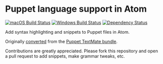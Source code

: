 # Puppet language support in Atom
[![macOS Build Status](https://travis-ci.org/atom/language-puppet.svg?branch=master)](https://travis-ci.org/atom/language-puppet)
[![Windows Build Status](https://ci.appveyor.com/api/projects/status/github/atom/language-puppet?svg=true)](https://ci.appveyor.com/project/Atom/language-puppet/branch/master)
[![Dependency Status](https://david-dm.org/atom/language-puppet.svg)](https://david-dm.org/atom/language-puppet)

Add syntax highlighting and snippets to Puppet files in Atom.

Originally [converted](http://flight-manual.atom.io/hacking-atom/sections/converting-from-textmate)
from the [Puppet TextMate bundle](https://github.com/cburyta/puppet-textmate.tmbundle).

Contributions are greatly appreciated. Please fork this repository and open a
pull request to add snippets, make grammar tweaks, etc.
